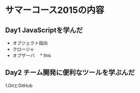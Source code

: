 ﻿  # サマーコース2015の内容

  ## Day1 JavaScriptを学んだ
  * オブジェクト指向
  * クロージャ
  * オブザーバ
　* this

  ## Day2 チーム開発に便利なツールを学ぶんだ
  1.GitとGitHub